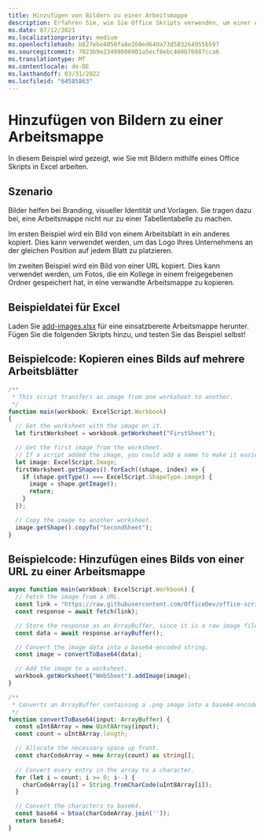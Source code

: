 ```yaml
---
title: Hinzufügen von Bildern zu einer Arbeitsmappe
description: Erfahren Sie, wie Sie Office Skripts verwenden, um einer Arbeitsmappe ein Bild hinzuzufügen und es blätterübergreifend zu kopieren.
ms.date: 07/12/2021
ms.localizationpriority: medium
ms.openlocfilehash: b827ebe4050fa8e260ed640a73d583264955b597
ms.sourcegitcommit: 7023b9e23499806901a5ecf8ebc460b76887cca6
ms.translationtype: MT
ms.contentlocale: de-DE
ms.lasthandoff: 03/31/2022
ms.locfileid: "64585863"
---
```

# <a name="add-images-to-a-workbook"></a>Hinzufügen von Bildern zu einer Arbeitsmappe

In diesem Beispiel wird gezeigt, wie Sie mit Bildern mithilfe eines Office Skripts in Excel arbeiten.

## <a name="scenario"></a>Szenario

Bilder helfen bei Branding, visueller Identität und Vorlagen. Sie tragen dazu bei, eine Arbeitsmappe nicht nur zu einer Tabellentabelle zu machen.

Im ersten Beispiel wird ein Bild von einem Arbeitsblatt in ein anderes kopiert. Dies kann verwendet werden, um das Logo Ihres Unternehmens an der gleichen Position auf jedem Blatt zu platzieren.

Im zweiten Beispiel wird ein Bild von einer URL kopiert. Dies kann verwendet werden, um Fotos, die ein Kollege in einem freigegebenen Ordner gespeichert hat, in eine verwandte Arbeitsmappe zu kopieren.

## <a name="sample-excel-file"></a>Beispieldatei für Excel

Laden Sie <a href="add-images.xlsx">add-images.xlsx</a> für eine einsatzbereite Arbeitsmappe herunter. Fügen Sie die folgenden Skripts hinzu, und testen Sie das Beispiel selbst!

## <a name="sample-code-copy-an-image-across-worksheets"></a>Beispielcode: Kopieren eines Bilds auf mehrere Arbeitsblätter

```TypeScript
/**
 * This script transfers an image from one worksheet to another.
 */
function main(workbook: ExcelScript.Workbook)
{
  // Get the worksheet with the image on it.
  let firstWorksheet = workbook.getWorksheet("FirstSheet");

  // Get the first image from the worksheet.
  // If a script added the image, you could add a name to make it easier to find.
  let image: ExcelScript.Image;
  firstWorksheet.getShapes().forEach((shape, index) => {
    if (shape.getType() === ExcelScript.ShapeType.image) {
      image = shape.getImage();
      return;
    }
  });

  // Copy the image to another worksheet.
  image.getShape().copyTo("SecondSheet");
}
```

## <a name="sample-code-add-an-image-from-a-url-to-a-workbook"></a>Beispielcode: Hinzufügen eines Bilds von einer URL zu einer Arbeitsmappe

```TypeScript
async function main(workbook: ExcelScript.Workbook) {
  // Fetch the image from a URL.
  const link = "https://raw.githubusercontent.com/OfficeDev/office-scripts-docs/master/docs/images/git-octocat.png";
  const response = await fetch(link);

  // Store the response as an ArrayBuffer, since it is a raw image file.
  const data = await response.arrayBuffer();

  // Convert the image data into a base64-encoded string.
  const image = convertToBase64(data);

  // Add the image to a worksheet.
  workbook.getWorksheet("WebSheet").addImage(image);
}

/**
 * Converts an ArrayBuffer containing a .png image into a base64-encoded string.
 */
function convertToBase64(input: ArrayBuffer) {
  const uInt8Array = new Uint8Array(input);
  const count = uInt8Array.length;

  // Allocate the necessary space up front.
  const charCodeArray = new Array(count) as string[];
  
  // Convert every entry in the array to a character.
  for (let i = count; i >= 0; i--) { 
    charCodeArray[i] = String.fromCharCode(uInt8Array[i]);
  }

  // Convert the characters to base64.
  const base64 = btoa(charCodeArray.join(''));
  return base64;
}
```
